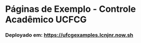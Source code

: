 # Páginas de Exemplo - Controle Acadêmico UCFCG

### Deployado em: https://ufcgexamples.lcnjnr.now.sh

